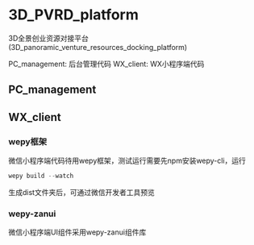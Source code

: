 # 3D_PVRD_platform

3D全景创业资源对接平台(3D_panoramic_venture_resources_docking_platform)

PC_management: 后台管理代码
WX_client: WX小程序端代码

## PC_management

## WX_client

### wepy框架

微信小程序端代码待用wepy框架，测试运行需要先npm安装wepy-cli，运行

``` js
wepy build --watch
```

生成dist文件夹后，可通过微信开发者工具预览

### wepy-zanui

微信小程序端UI组件采用wepy-zanui组件库